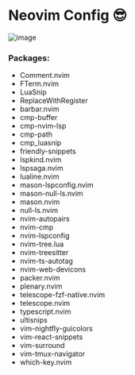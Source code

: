 # Neovim Config 😎
![image](https://github.com/rossw01/nvim-config/assets/56947241/e6cc43f1-461c-4d42-81fb-3e86edfaf6c9)

### Packages:

- Comment.nvim
- FTerm.nvim
- LuaSnip
- ReplaceWithRegister
- barbar.nvim
- cmp-buffer
- cmp-nvim-lsp
- cmp-path
- cmp_luasnip
- friendly-snippets
- lspkind.nvim
- lspsaga.nvim
- lualine.nvim
- mason-lspconfig.nvim
- mason-null-ls.nvim
- mason.nvim
- null-ls.nvim
- nvim-autopairs
- nvim-cmp
- nvim-lspconfig
- nvim-tree.lua
- nvim-treesitter
- nvim-ts-autotag
- nvim-web-devicons
- packer.nvim
- plenary.nvim
- telescope-fzf-native.nvim
- telescope.nvim
- typescript.nvim
- ultisnips
- vim-nightfly-guicolors
- vim-react-snippets
- vim-surround
- vim-tmux-navigator
- which-key.nvim
